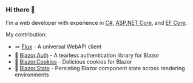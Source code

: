 ### Hi there 👋

I'm a web developer with experience in
[C#](https://learn.microsoft.com/en-us/dotnet/csharp), [ASP.NET Core](https://github.com/dotnet/aspnetcore), and [EF Core](https://github.com/dotnet/efcore). 

My contribution: 
- 🪢 [Flux](https://github.com/BitzArt/Flux) - A universal WebAPI client
- 🔐 [Blazor.Auth](https://github.com/BitzArt/Blazor.Auth) - A tearless authentication library for Blazor
- 🍪 [Blazor.Cookies](https://github.com/BitzArt/Blazor.Cookies) - Delicious cookies for Blazor
- 💾 [Blazor.State](https://github.com/BitzArt/Blazor.State) - Persisting Blazor component state across rendering environments
